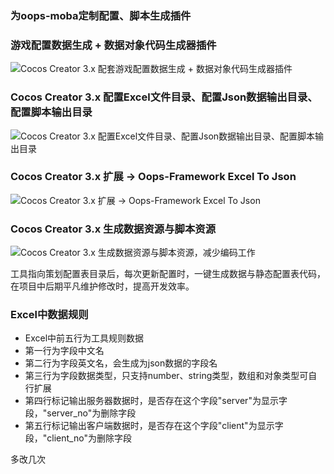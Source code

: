 ### 为oops-moba定制配置、脚本生成插件

### 游戏配置数据生成 + 数据对象代码生成器插件
![Cocos Creator 3.x 配套游戏配置数据生成 + 数据对象代码生成器插件](https://img-blog.csdnimg.cn/0b3d49ff88ef46b0aad7e3835967c7ea.png)

### Cocos Creator 3.x 配置Excel文件目录、配置Json数据输出目录、配置脚本输出目录
![Cocos Creator 3.x 配置Excel文件目录、配置Json数据输出目录、配置脚本输出目录](https://img-blog.csdnimg.cn/8970f630863e44239c288c6ff8e44b32.png)


### Cocos Creator 3.x 扩展 -> Oops-Framework Excel To Json
![Cocos Creator 3.x 扩展 -> Oops-Framework Excel To Json](https://img-blog.csdnimg.cn/b5abda11872b4408a34801afb62024f1.png)

### Cocos Creator 3.x 生成数据资源与脚本资源
![Cocos Creator 3.x 生成数据资源与脚本资源，减少编码工作](https://img-blog.csdnimg.cn/52a312d076464e719bde2c3d48acfd49.png)

工具指向策划配置表目录后，每次更新配置时，一键生成数据与静态配置表代码，在项目中后期平凡维护修改时，提高开发效率。

### Excel中数据规则
- Excel中前五行为工具规则数据
- 第一行为字段中文名
- 第二行为字段英文名，会生成为json数据的字段名
- 第三行为字段数据类型，只支持number、string类型，数组和对象类型可自行扩展
- 第四行标记输出服务器数据时，是否存在这个字段"server"为显示字段，"server_no"为删除字段
- 第五行标记输出客户端数据时，是否存在这个字段"client"为显示字段，"client_no"为删除字段

多改几次